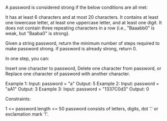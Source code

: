 A password is considered strong if the below conditions are all met:


It has at least 6 characters and at most 20 characters.
It contains at least one lowercase letter, at least one uppercase letter, and
at least one digit.
It does not contain three repeating characters in a row (i.e., "Baaabb0" is
weak, but "Baaba0" is strong).


Given a string password, return the minimum number of steps required to make
password strong. if password is already strong, return 0.

In one step, you can:


Insert one character to password,
Delete one character from password, or
Replace one character of password with another character.



Example 1:
Input: password = "a"
Output: 5
Example 2:
Input: password = "aA1"
Output: 3
Example 3:
Input: password = "1337C0d3"
Output: 0


Constraints:


1 <= password.length <= 50
password consists of letters, digits, dot '.' or exclamation mark '!'.




